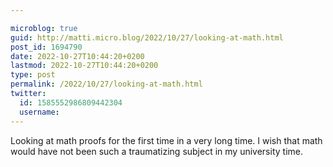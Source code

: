 ```yaml
---

microblog: true
guid: http://matti.micro.blog/2022/10/27/looking-at-math.html
post_id: 1694790
date: 2022-10-27T10:44:20+0200
lastmod: 2022-10-27T10:44:20+0200
type: post
permalink: /2022/10/27/looking-at-math.html
twitter:
  id: 1585552986809442304
  username:
---
```

Looking at math proofs for the first time in a very long time. I wish that math would have not been such a traumatizing subject in my university time.
